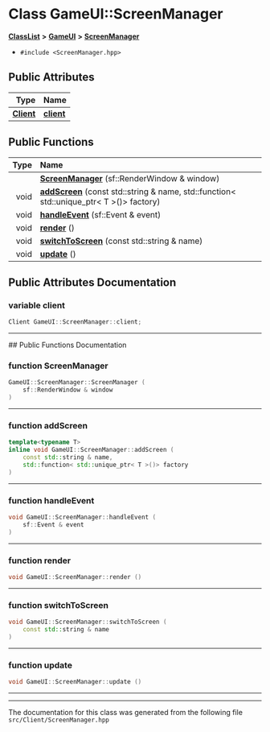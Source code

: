 

# Class GameUI::ScreenManager



[**ClassList**](annotated.md) **>** [**GameUI**](namespaceGameUI.md) **>** [**ScreenManager**](classGameUI_1_1ScreenManager.md)





* `#include <ScreenManager.hpp>`





















## Public Attributes

| Type | Name |
| ---: | :--- |
|  [**Client**](classClient.md) | [**client**](#variable-client)  <br> |
















## Public Functions

| Type | Name |
| ---: | :--- |
|   | [**ScreenManager**](#function-screenmanager) (sf::RenderWindow & window) <br> |
|  void | [**addScreen**](#function-addscreen) (const std::string & name, std::function&lt; std::unique\_ptr&lt; T &gt;()&gt; factory) <br> |
|  void | [**handleEvent**](#function-handleevent) (sf::Event & event) <br> |
|  void | [**render**](#function-render) () <br> |
|  void | [**switchToScreen**](#function-switchtoscreen) (const std::string & name) <br> |
|  void | [**update**](#function-update) () <br> |




























## Public Attributes Documentation




### variable client 

```C++
Client GameUI::ScreenManager::client;
```




<hr>
## Public Functions Documentation




### function ScreenManager 

```C++
GameUI::ScreenManager::ScreenManager (
    sf::RenderWindow & window
) 
```




<hr>



### function addScreen 

```C++
template<typename T>
inline void GameUI::ScreenManager::addScreen (
    const std::string & name,
    std::function< std::unique_ptr< T >()> factory
) 
```




<hr>



### function handleEvent 

```C++
void GameUI::ScreenManager::handleEvent (
    sf::Event & event
) 
```




<hr>



### function render 

```C++
void GameUI::ScreenManager::render () 
```




<hr>



### function switchToScreen 

```C++
void GameUI::ScreenManager::switchToScreen (
    const std::string & name
) 
```




<hr>



### function update 

```C++
void GameUI::ScreenManager::update () 
```




<hr>

------------------------------
The documentation for this class was generated from the following file `src/Client/ScreenManager.hpp`

